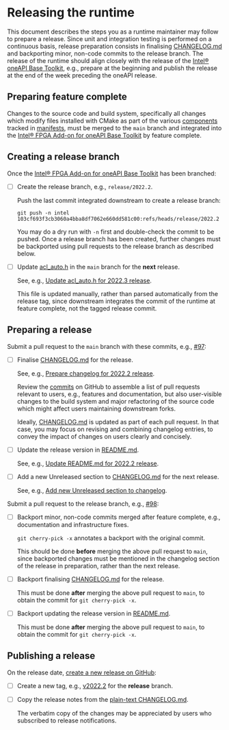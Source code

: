 # Releasing the runtime

This document describes the steps you as a runtime maintainer may follow
to prepare a release. Since unit and integration testing is performed on a
continuous basis, release preparation consists in finalising [CHANGELOG.md]
and backporting minor, non-code commits to the release branch. The release
of the runtime should align closely with the release of the [Intel® oneAPI
Base Toolkit], e.g., prepare at the beginning and publish the release at
the end of the week preceding the oneAPI release.

## Preparing feature complete

Changes to the source code and build system, specifically all changes which
modify files installed with CMake as part of the various [components]
tracked in [manifests], must be merged to the `main` branch and integrated
into the [Intel® FPGA Add-on for oneAPI Base Toolkit] by feature complete.

## Creating a release branch

Once the [Intel® FPGA Add-on for oneAPI Base Toolkit] has been branched:

-   [ ] Create the release branch, e.g., `release/2022.2`.

    Push the last commit integrated downstream to create a release branch:

    ```
    git push -n intel 103cf693f3cb3060a4bba8df7062e660dd581c00:refs/heads/release/2022.2
    ```

    You may do a dry run with `-n` first and double-check the commit to be
    pushed. Once a release branch has been created, further changes must be
    backported using pull requests to the release branch as described below.

-   [ ] Update [acl_auto.h] in the `main` branch for the **next** release.

    See, e.g., [Update acl_auto.h for 2022.3 release].

    This file is updated manually, rather than parsed automatically from
    the release tag, since downstream integrates the commit of the runtime
    at feature complete, not the tagged release commit.

## Preparing a release

Submit a pull request to the `main` branch with these commits, e.g., [#97]:

-   [ ] Finalise [CHANGELOG.md] for the release.

    See, e.g., [Prepare changelog for 2022.2 release].

    Review the [commits] on GitHub to assemble a list of pull requests
    relevant to users, e.g., features and documentation, but also
    user-visible changes to the build system and major refactoring of the
    source code which might affect users maintaining downstream forks.

    Ideally, [CHANGELOG.md] is updated as part of each pull request. In
    that case, you may focus on revising and combining changelog entries,
    to convey the impact of changes on users clearly and concisely.

-   [ ] Update the release version in [README.md].

    See, e.g., [Update README.md for 2022.2 release].

-   [ ] Add a new Unreleased section to [CHANGELOG.md] for the next release.

    See, e.g., [Add new Unreleased section to changelog].

Submit a pull request to the release branch, e.g., [#98]:

-   [ ] Backport minor, non-code commits merged after feature complete,
    e.g., documentation and infrastructure fixes.

    `git cherry-pick -x` annotates a backport with the original commit.

    This should be done **before** merging the above pull request to
    `main`, since backported changes must be mentioned in the changelog
    section of the release in preparation, rather than the next release.

-   [ ] Backport finalising [CHANGELOG.md] for the release.

    This must be done **after** merging the above pull request to `main`,
    to obtain the commit for `git cherry-pick -x`.

-   [ ] Backport updating the release version in [README.md].

    This must be done **after** merging the above pull request to `main`,
    to obtain the commit for `git cherry-pick -x`.

## Publishing a release

On the release date, [create a new release on GitHub]:

-   [ ] Create a new tag, e.g., [v2022.2] for the **release** branch.

-   [ ] Copy the release notes from the [plain-text CHANGELOG.md].

    The verbatim copy of the changes may be appreciated by users who
    subscribed to release notifications.

[Intel® oneAPI Base Toolkit]: https://www.intel.com/content/www/us/en/developer/tools/oneapi/base-toolkit.html
[Intel® FPGA Add-on for oneAPI Base Toolkit]: https://www.intel.com/content/www/us/en/developer/tools/oneapi/fpga.html
[CHANGELOG.md]: https://github.com/intel/fpga-runtime-for-opencl/blob/main/CHANGELOG.md
[plain-text CHANGELOG.md]: https://github.com/intel/fpga-runtime-for-opencl/blob/main/CHANGELOG.md?plain=1
[README.md]: https://github.com/intel/fpga-runtime-for-opencl/blob/main/README.md
[acl_auto.h]: https://github.com/intel/fpga-runtime-for-opencl/blob/main/include/acl_auto.h
[commits]: https://github.com/intel/fpga-runtime-for-opencl/commits
[components]: https://cmake.org/cmake/help/v3.10/command/install.html
[manifests]: https://github.com/intel/fpga-runtime-for-opencl/tree/main/cmake/manifests
[#97]: https://github.com/intel/fpga-runtime-for-opencl/pull/97
[#98]: https://github.com/intel/fpga-runtime-for-opencl/pull/98
[Update acl_auto.h for 2022.3 release]: https://github.com/intel/fpga-runtime-for-opencl/commit/174e61608f8a4886c6c19a2ceb4751a2b6b553a4
[Prepare changelog for 2022.2 release]: https://github.com/intel/fpga-runtime-for-opencl/pull/97/commits/e6d2321cea50098433061d3b0c442a45db68c358
[Update README.md for 2022.2 release]: https://github.com/intel/fpga-runtime-for-opencl/pull/97/commits/1d358b69e791461bb8f5879e052606b9d64ec1c8
[Add new Unreleased section to changelog]: https://github.com/intel/fpga-runtime-for-opencl/pull/97/commits/7fe5b117f60f67c5642762957f2edca53122b160
[create a new release on GitHub]: https://docs.github.com/en/repositories/releasing-projects-on-github/managing-releases-in-a-repository#creating-a-release
[v2022.2]: https://github.com/intel/fpga-runtime-for-opencl/releases/tag/v2022.2
